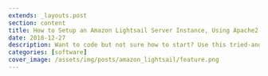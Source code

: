 ```yaml
---
extends: _layouts.post
section: content
title: How to Setup an Amazon Lightsail Server Instance, Using Apache2, WSGI and Flask.
date: 2018-12-27
description: Want to code but not sure how to start? Use this tried-and-true framework to get started — even if programming seems scary.
categories: [software]
cover_image: /assets/img/posts/amazon_lightsail/feature.png
---
```

